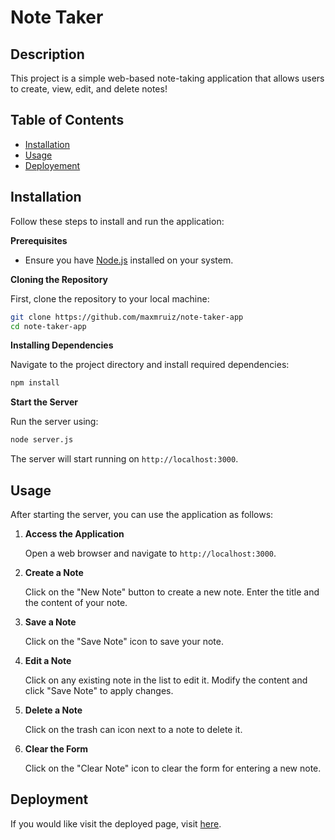 # Note Taker

## Description
This project is a simple web-based note-taking application that allows users to create, view, edit, and delete notes!

## Table of Contents
- [Installation](#installation)
- [Usage](#usage)
- [Deployement](#deployment)

## Installation

Follow these steps to install and run the application:

**Prerequisites**

- Ensure you have [Node.js](https://nodejs.org/) installed on your system.

**Cloning the Repository**

First, clone the repository to your local machine:

```bash
git clone https://github.com/maxmruiz/note-taker-app
cd note-taker-app
```

**Installing Dependencies**

Navigate to the project directory and install required dependencies:

```bash
npm install
```

**Start the Server**

Run the server using:

```bash
node server.js
```

The server will start running on `http://localhost:3000`.

## Usage

After starting the server, you can use the application as follows:

1. **Access the Application**

    Open a web browser and navigate to `http://localhost:3000`.

2. **Create a Note**

    Click on the "New Note" button to create a new note. Enter the title and the content of your note.

3. **Save a Note**

    Click on the "Save Note" icon to save your note.

4. **Edit a Note**

    Click on any existing note in the list to edit it. Modify the content and click "Save Note" to apply changes.

5. **Delete a Note**

    Click on the trash can icon next to a note to delete it.

6. **Clear the Form**

    Click on the "Clear Note" icon to clear the form for entering a new note.

## Deployment

If you would like visit the deployed page, visit [here]().